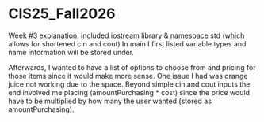 # CIS25_Fall2026

Week #3 explanation:
included iostream library & namespace std (which allows for shortened cin and cout)
In main I first listed variable types and name information will be stored under.

Afterwards, I wanted to have a list of options to choose from and pricing for those items since it would make more sense.
One issue I had was orange juice not working due to the space.
Beyond simple cin and cout inputs the end involved me placing (amountPurchasing * cost) since the price would have to be multiplied by how many the user wanted (stored as amountPurchasing).
